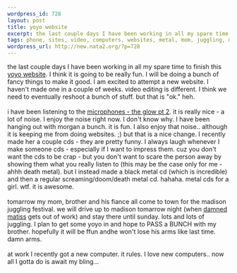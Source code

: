 ```yaml
--- 
wordpress_id: 728
layout: post
title: yoyo website
excerpt: the last couple days I have been working in all my spare time to finish this yoyo website. I think it is going to be really fun. I will be doing a bunch of fancy things to make it good. I am excited to attempt a new website. I haven't made one in a couple of weeks. video editing is different. I think we need to eventually reshoot a bunch of stuff. but that is...
tags: phone, sites, video, computers, websites, metal, mom, juggling, matiss, phones
wordpress_url: http://new.nata2.org/?p=728
---
```

the last couple days I have been working in all my spare time to finish this <a href="http://learntoyoyo.com">yoyo website</a>. I think it is going to be really fun. I will be doing a bunch of fancy things to make it good. I am excited to attempt a new website. I haven't made one in a couple of weeks. video editing is different. I think we need to eventually reshoot a bunch of stuff. but that is "ok." heh. <br/><br/>i have been listening to the <A href="http://www.amazon.com/exec/obidos/ASIN/B00005NB2Q/nata2productions">microphones - the glow pt 2</a>. it is really nice - a lot of noise. I enjoy the noise right now. I don't know why. I have been hanging out with morgan a bunch. it is fun. I also enjoy that noise.. although it is keeping me from doing websites. ;) but that is a nice change. I recently made her a couple cds - they are pretty funny. I always laugh whenever I make someone cds - especially if I want to impress them. cuz you don't want the cds to be crap - but you don't want to scare the person away by showing them what you really listen to (this may be the case only for me - ahhh death metal). but I instead made a black metal cd (which is incredible) and then a regular screaming/doom/death metal cd. hahaha. metal cds for a girl. wtf. it is awesome. <br/><br/>tomarrow my mom, brother and his fiance all come to town for the madison juggling festival. we will drive up to madison tomarrow night (when <a href="http://nata2.info/pictures/Incoming/matiss.gif">damned matiss</a> gets out of work) and stay there until sunday. lots and lots of juggling. I plan to get some yoyo in and hope to PASS a BUNCH with my brother. hopefully it will be ffun andhe won't lose his arms like last time. damn arms. <br/><br/>at work I recently got a new computer. it rules. I love new computers.. now all I gotta do is await my bling...  
